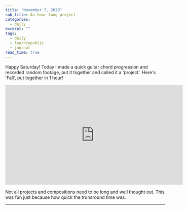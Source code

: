 ```yaml
---
title: "November 7, 2020"
sub_title: An hour long project
categories:
  - daily
excerpt: ""
tags:
  - daily
  - learninpublic
  - journal
read_time: true
---
```


Happy Saturday! Today I made a quick guitar chord progression and recorded random footage, put it together and called it a 'project'. Here's 'Fall', put together in 1 hour!

<iframe width="560" height="315" src="https://www.youtube.com/embed/PSBct5wqJVs" frameborder="0" allow="accelerometer; autoplay; clipboard-write; encrypted-media; gyroscope; picture-in-picture" allowfullscreen></iframe>

Not all projects and compositions need to be long and well thought out. This was fun just because how quick the trunaround time was. 

---
